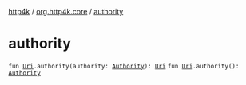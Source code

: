 [http4k](../index.md) / [org.http4k.core](index.md) / [authority](./authority.md)

# authority

`fun `[`Uri`](-uri/index.md)`.authority(authority: `[`Authority`](../org.http4k.cloudnative.env/-authority/index.md)`): `[`Uri`](-uri/index.md)
`fun `[`Uri`](-uri/index.md)`.authority(): `[`Authority`](../org.http4k.cloudnative.env/-authority/index.md)